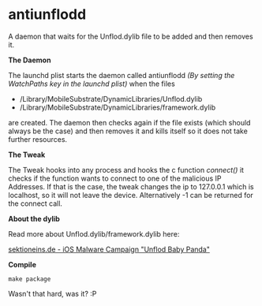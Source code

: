 antiunflodd
===========

A daemon that waits for the Unflod.dylib file to be added and then removes it.

**The Daemon**

The launchd plist starts the daemon called antiunflodd *(By setting the WatchPaths key in the launchd plist)* when the files

- /Library/MobileSubstrate/DynamicLibraries/Unflod.dylib
- /Library/MobileSubstrate/DynamicLibraries/framework.dylib

are created. The daemon then checks again if the file exists (which should always be the case) and then removes it and kills itself so it does not take further resources.

**The Tweak**

The Tweak hooks into any process and hooks the c function *connect()* it checks if the function wants to connect to one of the malicious IP Addresses. If that is the case, the tweak changes the ip to 127.0.0.1 which is localhost, so it will not leave the device.
Alternatively -1 can be returned for the connect call.

**About the dylib**

Read more about Unflod.dylib/framework.dylib here:

[sektioneins.de - iOS Malware Campaign "Unflod Baby Panda"](https://www.sektioneins.de/en/blog/14-04-18-iOS-malware-campaign-unflod-baby-panda.html)

**Compile**

```
make package
```

Wasn't that hard, was it? :P
